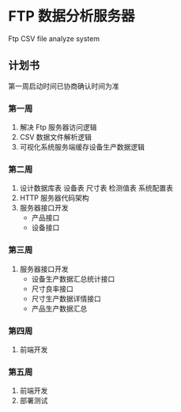 # FTP 数据分析服务器

Ftp CSV file analyze system

## 计划书

第一周启动时间已协商确认时间为准

### 第一周

1. 解决 Ftp 服务器访问逻辑
1. CSV 数据文件解析逻辑
1. 可视化系统服务端缓存设备生产数据逻辑

### 第二周

1. 设计数据库表 设备表 尺寸表 检测值表 系统配置表
1. HTTP 服务器代码架构
1. 服务器接口开发
   - 产品接口
   - 设备接口

### 第三周

1. 服务器接口开发
   - 设备生产数据汇总统计接口
   - 尺寸良率接口
   - 尺寸生产数据详情接口
   - 产品生产数据汇总

### 第四周

1.  前端开发

### 第五周

1.  前端开发
1.  部署测试

